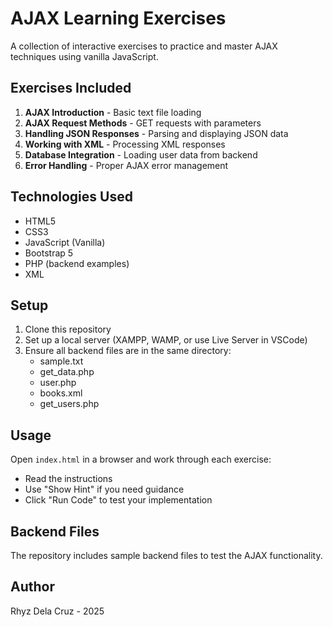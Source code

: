 # AJAX Learning Exercises

A collection of interactive exercises to practice and master AJAX techniques using vanilla JavaScript.

## Exercises Included

1. **AJAX Introduction** - Basic text file loading
2. **AJAX Request Methods** - GET requests with parameters
3. **Handling JSON Responses** - Parsing and displaying JSON data
4. **Working with XML** - Processing XML responses
5. **Database Integration** - Loading user data from backend
6. **Error Handling** - Proper AJAX error management

## Technologies Used

- HTML5
- CSS3
- JavaScript (Vanilla)
- Bootstrap 5
- PHP (backend examples)
- XML

## Setup

1. Clone this repository
2. Set up a local server (XAMPP, WAMP, or use Live Server in VSCode)
3. Ensure all backend files are in the same directory:
   - sample.txt
   - get_data.php
   - user.php
   - books.xml
   - get_users.php

## Usage

Open `index.html` in a browser and work through each exercise:
- Read the instructions
- Use "Show Hint" if you need guidance
- Click "Run Code" to test your implementation

## Backend Files

The repository includes sample backend files to test the AJAX functionality.

## Author

Rhyz Dela Cruz - 2025
